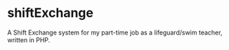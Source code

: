 shiftExchange
=============

A Shift Exchange system for my part-time job as a lifeguard/swim teacher, written in PHP.
